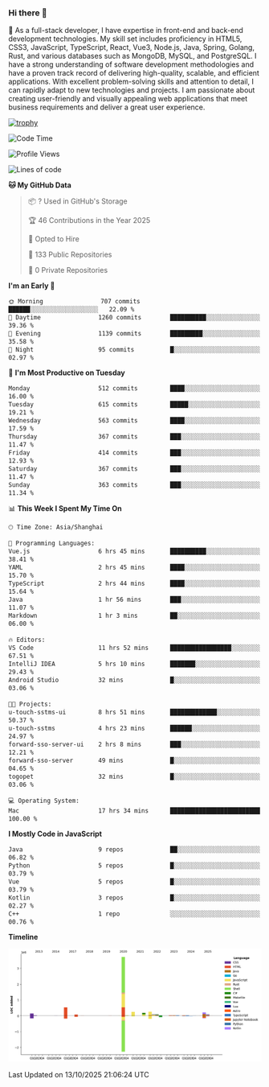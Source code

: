 ### Hi there 👋

🌱 As a full-stack developer, I have expertise in front-end and back-end development technologies. My skill set includes proficiency in HTML5, CSS3, JavaScript, TypeScript, React, Vue3, Node.js, Java, Spring, Golang, Rust, and various databases such as MongoDB, MySQL, and PostgreSQL. I have a strong understanding of software development methodologies and have a proven track record of delivering high-quality, scalable, and efficient applications. With excellent problem-solving skills and attention to detail, I can rapidly adapt to new technologies and projects. I am passionate about creating user-friendly and visually appealing web applications that meet business requirements and deliver a great user experience.

[![trophy](https://github-profile-trophy.vercel.app/?username=elton&rank=SECRET,SSS,SS,S,AAA,AA,A&theme=onedark&no-frame=true&margin-w=10)](https://github.com/ryo-ma/github-profile-trophy)

<!--START_SECTION:waka-->
![Code Time](http://img.shields.io/badge/Code%20Time-1%2C974%20hrs%2052%20mins-blue)

![Profile Views](http://img.shields.io/badge/Profile%20Views-0-blue)

![Lines of code](https://img.shields.io/badge/From%20Hello%20World%20I%27ve%20Written-5.9%20million%20lines%20of%20code-blue)

**🐱 My GitHub Data** 

> 📦 ? Used in GitHub's Storage 
 > 
> 🏆 46 Contributions in the Year 2025
 > 
> 💼 Opted to Hire
 > 
> 📜 133 Public Repositories 
 > 
> 🔑 0 Private Repositories 
 > 
**I'm an Early 🐤** 

```text
🌞 Morning                707 commits         ██████░░░░░░░░░░░░░░░░░░░   22.09 % 
🌆 Daytime                1260 commits        ██████████░░░░░░░░░░░░░░░   39.36 % 
🌃 Evening                1139 commits        █████████░░░░░░░░░░░░░░░░   35.58 % 
🌙 Night                  95 commits          █░░░░░░░░░░░░░░░░░░░░░░░░   02.97 % 
```
📅 **I'm Most Productive on Tuesday** 

```text
Monday                   512 commits         ████░░░░░░░░░░░░░░░░░░░░░   16.00 % 
Tuesday                  615 commits         █████░░░░░░░░░░░░░░░░░░░░   19.21 % 
Wednesday                563 commits         ████░░░░░░░░░░░░░░░░░░░░░   17.59 % 
Thursday                 367 commits         ███░░░░░░░░░░░░░░░░░░░░░░   11.47 % 
Friday                   414 commits         ███░░░░░░░░░░░░░░░░░░░░░░   12.93 % 
Saturday                 367 commits         ███░░░░░░░░░░░░░░░░░░░░░░   11.47 % 
Sunday                   363 commits         ███░░░░░░░░░░░░░░░░░░░░░░   11.34 % 
```


📊 **This Week I Spent My Time On** 

```text
🕑︎ Time Zone: Asia/Shanghai

💬 Programming Languages: 
Vue.js                   6 hrs 45 mins       ██████████░░░░░░░░░░░░░░░   38.41 % 
YAML                     2 hrs 45 mins       ████░░░░░░░░░░░░░░░░░░░░░   15.70 % 
TypeScript               2 hrs 44 mins       ████░░░░░░░░░░░░░░░░░░░░░   15.64 % 
Java                     1 hr 56 mins        ███░░░░░░░░░░░░░░░░░░░░░░   11.07 % 
Markdown                 1 hr 3 mins         ██░░░░░░░░░░░░░░░░░░░░░░░   06.00 % 

🔥 Editors: 
VS Code                  11 hrs 52 mins      █████████████████░░░░░░░░   67.51 % 
IntelliJ IDEA            5 hrs 10 mins       ███████░░░░░░░░░░░░░░░░░░   29.43 % 
Android Studio           32 mins             █░░░░░░░░░░░░░░░░░░░░░░░░   03.06 % 

🐱‍💻 Projects: 
u-touch-sstms-ui         8 hrs 51 mins       █████████████░░░░░░░░░░░░   50.37 % 
u-touch-sstms            4 hrs 23 mins       ██████░░░░░░░░░░░░░░░░░░░   24.97 % 
forward-sso-server-ui    2 hrs 8 mins        ███░░░░░░░░░░░░░░░░░░░░░░   12.21 % 
forward-sso-server       49 mins             █░░░░░░░░░░░░░░░░░░░░░░░░   04.65 % 
togopet                  32 mins             █░░░░░░░░░░░░░░░░░░░░░░░░   03.06 % 

💻 Operating System: 
Mac                      17 hrs 34 mins      █████████████████████████   100.00 % 
```

**I Mostly Code in JavaScript** 

```text
Java                     9 repos             ██░░░░░░░░░░░░░░░░░░░░░░░   06.82 % 
Python                   5 repos             █░░░░░░░░░░░░░░░░░░░░░░░░   03.79 % 
Vue                      5 repos             █░░░░░░░░░░░░░░░░░░░░░░░░   03.79 % 
Kotlin                   3 repos             █░░░░░░░░░░░░░░░░░░░░░░░░   02.27 % 
C++                      1 repo              ░░░░░░░░░░░░░░░░░░░░░░░░░   00.76 % 
```



**Timeline**

![Lines of Code chart](https://raw.githubusercontent.com/elton/elton/main/assets/bar_graph.png)


 Last Updated on 13/10/2025 21:06:24 UTC
<!--END_SECTION:waka-->

<!--
**elton/elton** is a ✨ _special_ ✨ repository because its `README.md` (this file) appears on your GitHub profile.

Here are some ideas to get you started:

- 🔭 I’m currently working on ...
- 🌱 I’m currently learning ...
- 👯 I’m looking to collaborate on ...
- 🤔 I’m looking for help with ...
- 💬 Ask me about ...
- 📫 How to reach me: ...
- 😄 Pronouns: ...
- ⚡ Fun fact: ...
-->
